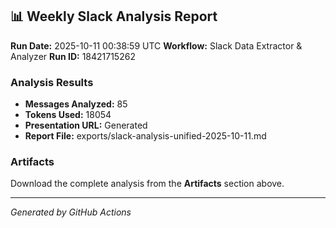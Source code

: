 ## 📊 Weekly Slack Analysis Report

**Run Date:** 2025-10-11 00:38:59 UTC
**Workflow:** Slack Data Extractor & Analyzer
**Run ID:** 18421715262

### Analysis Results

- **Messages Analyzed:** 85
- **Tokens Used:** 18054
- **Presentation URL:** Generated
- **Report File:** exports/slack-analysis-unified-2025-10-11.md

### Artifacts

Download the complete analysis from the **Artifacts** section above.

---
*Generated by GitHub Actions*
